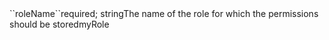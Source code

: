 <tr><td>``roleName``</td><td>required; string</td><td>The name of the role for which the permissions should be stored</td><td>myRole</td><td></td></tr>
